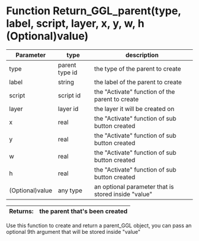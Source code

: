 
# Function Return_GGL_parent(type, label, script, layer, x, y, w, h (Optional)value)

 Parameter    |  type   |              description                   |
|--           |       --|--                                          |
|   type      | parent type id  | the type of the parent to create |
|   label     | string  | the label of the parent to create |
|   script     | script id  | the "Activate" function of the parent to create |
|   layer     | layer id  | the layer it will be created on |
|   x     | real  | the "Activate" function of sub button created |
|   y     | real  | the "Activate" function of sub button created |
|   w     | real  | the "Activate" function of sub button created |
|   h     | real  | the "Activate" function of sub button created |
| (Optional)value | any type  | an optional parameter that is stored inside "value" |

| Returns:  | the parent that's been created |
|--         |                             --|

Use this function to create and return a parent_GGL object, you can pass an optional 9th argument that will be stored inside "value"

